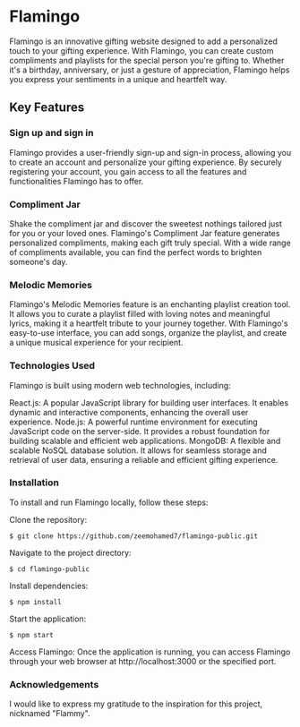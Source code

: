 # Flamingo
Flamingo is an innovative gifting website designed to add a personalized touch to your gifting experience. With Flamingo, you can create custom compliments and playlists for the special person you're gifting to. Whether it's a birthday, anniversary, or just a gesture of appreciation, Flamingo helps you express your sentiments in a unique and heartfelt way.

## Key Features
### Sign up and sign in
Flamingo provides a user-friendly sign-up and sign-in process, allowing you to create an account and personalize your gifting experience. By securely registering your account, you gain access to all the features and functionalities Flamingo has to offer.

### Compliment Jar
Shake the compliment jar and discover the sweetest nothings tailored just for you or your loved ones. Flamingo's Compliment Jar feature generates personalized compliments, making each gift truly special. With a wide range of compliments available, you can find the perfect words to brighten someone's day.

### Melodic Memories
Flamingo's Melodic Memories feature is an enchanting playlist creation tool. It allows you to curate a playlist filled with loving notes and meaningful lyrics, making it a heartfelt tribute to your journey together. With Flamingo's easy-to-use interface, you can add songs, organize the playlist, and create a unique musical experience for your recipient.

### Technologies Used
Flamingo is built using modern web technologies, including:

React.js: A popular JavaScript library for building user interfaces. It enables dynamic and interactive components, enhancing the overall user experience.
Node.js: A powerful runtime environment for executing JavaScript code on the server-side. It provides a robust foundation for building scalable and efficient web applications.
MongoDB: A flexible and scalable NoSQL database solution. It allows for seamless storage and retrieval of user data, ensuring a reliable and efficient gifting experience.

### Installation
To install and run Flamingo locally, follow these steps:

Clone the repository:
```
$ git clone https://github.com/zeemohamed7/flamingo-public.git
```

Navigate to the project directory:
```
$ cd flamingo-public
```

Install dependencies:
```
$ npm install
```


Start the application:
```
$ npm start
```

Access Flamingo:
Once the application is running, you can access Flamingo through your web browser at http://localhost:3000 or the specified port.

### Acknowledgements
I would like to express my gratitude to the inspiration for this project, nicknamed "Flammy".

